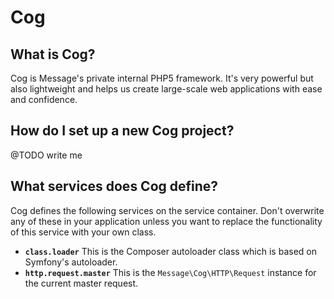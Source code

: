 # Cog

## What is Cog?

Cog is Message's private internal PHP5 framework. It's very powerful but also lightweight and helps us create large-scale web applications with ease and confidence.

## How do I set up a new Cog project?

@TODO write me

## What services does Cog define?

Cog defines the following services on the service container. Don't overwrite any of these in your application unless you want to replace the functionality of this service with your own class.

* **`class.loader`** This is the Composer autoloader class which is based on Symfony's autoloader.
* **`http.request.master`** This is the `Message\Cog\HTTP\Request` instance for the current master request.